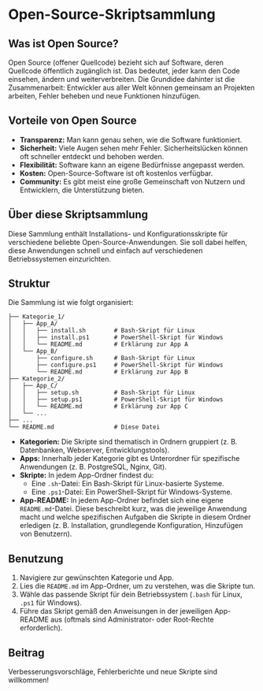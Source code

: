 # Open-Source-Skriptsammlung

## Was ist Open Source?

Open Source (offener Quellcode) bezieht sich auf Software, deren Quellcode öffentlich zugänglich ist. Das bedeutet, jeder kann den Code einsehen, ändern und weiterverbreiten. Die Grundidee dahinter ist die Zusammenarbeit: Entwickler aus aller Welt können gemeinsam an Projekten arbeiten, Fehler beheben und neue Funktionen hinzufügen.

## Vorteile von Open Source

-   **Transparenz:** Man kann genau sehen, wie die Software funktioniert.
-   **Sicherheit:** Viele Augen sehen mehr Fehler. Sicherheitslücken können oft schneller entdeckt und behoben werden.
-   **Flexibilität:** Software kann an eigene Bedürfnisse angepasst werden.
-   **Kosten:** Open-Source-Software ist oft kostenlos verfügbar.
-   **Community:** Es gibt meist eine große Gemeinschaft von Nutzern und Entwicklern, die Unterstützung bieten.

## Über diese Skriptsammlung

Diese Sammlung enthält Installations- und Konfigurationsskripte für verschiedene beliebte Open-Source-Anwendungen. Sie soll dabei helfen, diese Anwendungen schnell und einfach auf verschiedenen Betriebssystemen einzurichten.

## Struktur

Die Sammlung ist wie folgt organisiert:

```text
├── Kategorie_1/
│   ├── App_A/
│   │   ├── install.sh        # Bash-Skript für Linux
│   │   ├── install.ps1       # PowerShell-Skript für Windows
│   │   └── README.md         # Erklärung zur App A
│   └── App_B/
│       ├── configure.sh      # Bash-Skript für Linux
│       ├── configure.ps1     # PowerShell-Skript für Windows
│       └── README.md         # Erklärung zur App B
├── Kategorie_2/
│   ├── App_C/
│   │   ├── setup.sh          # Bash-Skript für Linux
│   │   ├── setup.ps1         # PowerShell-Skript für Windows
│   │   └── README.md         # Erklärung zur App C
│   └── ...
├── ...
└── README.md                 # Diese Datei
``` 
-   **Kategorien:** Die Skripte sind thematisch in Ordnern gruppiert (z. B. Datenbanken, Webserver, Entwicklungstools).
-   **Apps:** Innerhalb jeder Kategorie gibt es Unterordner für spezifische Anwendungen (z. B. PostgreSQL, Nginx, Git).
-   **Skripte:** In jedem App-Ordner findest du:
    -   Eine `.sh`-Datei: Ein Bash-Skript für Linux-basierte Systeme.
    -   Eine `.ps1`-Datei: Ein PowerShell-Skript für Windows-Systeme.
-   **App-README:** In jedem App-Ordner befindet sich eine eigene `README.md`-Datei. Diese beschreibt kurz, was die jeweilige Anwendung macht und welche spezifischen Aufgaben die Skripte in diesem Ordner erledigen (z. B. Installation, grundlegende Konfiguration, Hinzufügen von Benutzern).

## Benutzung

1.  Navigiere zur gewünschten Kategorie und App.
2.  Lies die `README.md` im App-Ordner, um zu verstehen, was die Skripte tun.
3.  Wähle das passende Skript für dein Betriebssystem (`.bash` für Linux, `.ps1` für Windows).
4.  Führe das Skript gemäß den Anweisungen in der jeweiligen App-README aus (oftmals sind Administrator- oder Root-Rechte erforderlich).

## Beitrag

Verbesserungsvorschläge, Fehlerberichte und neue Skripte sind willkommen!